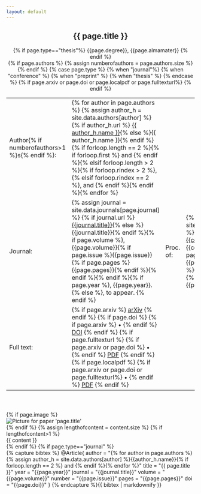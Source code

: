 ```yaml
---
layout: default
---
```

<div class="paper">

  <header class="paper-header">
    <h2 class="paper-title">{{ page.title }}</h2>
   {% if page.type=="thesis"%}
   <span class = "thesis-description">{{page.degree}}, {{page.almamater}}</span>
   {% endif %}
    <div class="paper-bibdata">
        <table>
            {% if page.authors %}
            <tr>
            {% assign numberofauthors = page.authors.size %}
                <td class="paper-authors">
                    Author{% if numberofauthors>1 %}s{% endif %}:
                </td>
                <td class="paper-authors">
                    {% for author in page.authors %}
                        {% assign author_h = site.data.authors[author] %}
                        {% if author_h.url %}
                            <a href="{{ author_h.url }}">{{ author_h.name }}</a>{% else %}{{ author_h.name }}{% endif %}{% if forloop.length == 2 %}{% if forloop.first %} and {% endif %}{% elsif forloop.length > 2 %}{% if forloop.rindex > 2 %}, {% elsif forloop.rindex == 2 %}, and {% endif %}{% endif %}{% endfor %}
                </td>
            </tr>
            {% endif %}
            <tr>
                {% case page.type %}
                {% when "journal"%}
                    <td class="paper-journal-ref">
                        Journal:
                    </td>
                    <td class="paper-journal-ref">
                        {% assign journal = site.data.journals[page.journal] %}
                        {% if journal.url %}
                            <a class="journal-title"
                                href="{{journal.url}}">{{journal.title}}</a>{% else %}
                            <span class="journal-title">{{journal.title}}</a>{% endif %}{% if page.volume %}, <span class="journal-volume">{{page.volume}}</span>{% if page.issue %}<span class="journal-issue">{{page.issue}}</span>{% if page.pages %}<span class="journal-pages">{{page.pages}}</span>{% endif %}{% endif %}{% endif %}{% if page.year %}, <span class="journal-year">{{page.year}}</span>.
                        {% else %}, <span class="journal-to-appear">to appear</span>.
                        {% endif %}
                    </td>
                {% when "conference" %}
                    <td class="paper-conference-ref">
                        Proc. of:
                    </td>
                    <td class="paper-conference-ref">
                        {% assign conference = site.data.conferences[page.conference] %}
                        {% if conference.url %}
                            <a class="conference-name"
                                 href="{{conference.url}}">{{conference.name}}</a>{% else %}
                            <span class="conference-name">{{conference.name}}</span>{% endif %}{% if page.conferenceprocname %} <span class="conference-procname">{{page.conferenceprocname}}</span>{% endif %}{% if page.pages %}, <span class="conference-pages">{{page.pages}}</span>{% endif %}{% if page.year %}, <span class="conference-year">{{page.year}}</span>{% endif %}.
                    </td>
                {% when "preprint" %}
                <td class="paper-preprint-ref">
                    Preprint:
                </td>
                <td class="paper-preprint-ref">
                    {% if page.arxiv %}
                        <span class="preprint-arxiv-id">{{page.arxiv}}</span>{% endif %}{% if page.year %}{% if page.arxiv %}, {% endif %}
                        <span class="preprint-arxiv-year">{{page.year}}</span>
                    {% endif %}
                </td>
                {% when "thesis" %}
                <td class="advisor-ref">
                    Advisor:
                </td>
                <td class="advisor-ref">
                    {% assign advisor = site.data.authors[page.advisor] %}
                    <a class="advisor-name"
                         href="{{advisor.url}}">{{advisor.name}}</a>
                </td>
                {% endcase %}
            </tr>
            {% if page.arxiv or page.doi or page.localpdf or page.fulltexturl%}
            <tr>
                <td class="paper-text">
                    Full text:
                </td>
                <td class="paper-text">
                    {% if page.arxiv %}
                        <a href="http://arxiv.org/abs/{{page.arxiv}}">arXiv</a>
                    {% endif %}
                    {% if page.doi %}
                        {% if page.arxiv %}
                            <span class="paper-text-sep">•</span>
                        {% endif %}
                        <a href="http://dx.doi.org/{{page.doi}}">DOI</a>
                    {% endif %}
                    {% if page.fulltexturl %}
                        {% if page.arxiv or page.doi %}
                            <span class="paper-text-sep">•</span>
                        {% endif %}
                      <a href="{{page.fulltexturl}}">PDF</a>
                      {% endif %}
                    {% if page.localpdf %}
                        {% if page.arxiv or page.doi or page.fulltexturl%}
                            <span class="paper-text-sep">•</span>
                        {% endif %}
                      <a href="{{site.baseurl}}/assets/pdfs/{{page.localpdf}}">PDF</a>
                    {% endif %}
                </td>
            </tr>
            {% endif %}
        </table>
    </div>
  </header>
{% if page.image %}
<div class="paper-image">
<img alt="Picture for paper 'page.title'" class="picture" src="{{ site.baseurl }}/assets/images/papers/{{page.image}}">
</div>
{% endif %}
{% assign lengthofcontent = content.size %}
{% if lengthofcontent>1 %}
  <div class="paper-abstract">
    {{ content }}
  </div>
{% endif %}
{% if page.type=="journal" %}
<div class="bibtex">
{% capture bibtex %}
    @Article{
      author = "{% for author in page.authors %}{% assign author_h = site.data.authors[author] %}{{author_h.name}}{% if forloop.length == 2 %} and {% endif %}{% endfor %}"
      title = "{{ page.title }}"
      year = "{{page.year}}"
      journal = "{{journal.title}}"
      volume = "{{page.volume}}"
      number = "{{page.issue}}"
      pages = "{{page.pages}}"
      doi = "{{page.doi}}"
    }
    {% endcapture %}{{ bibtex | markdownify }}
</div
{% endif %}
</div>
